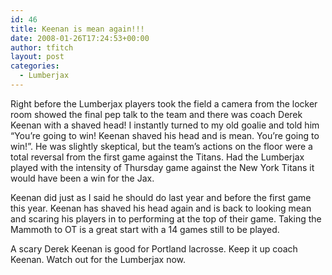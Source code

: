 ```yaml
---
id: 46
title: Keenan is mean again!!!
date: 2008-01-26T17:24:53+00:00
author: tfitch
layout: post
categories:
  - Lumberjax
---
```

Right before the Lumberjax players took the field a camera from the locker room showed the final pep talk to the team and there was coach Derek Keenan with a shaved head! I instantly turned to my old goalie and told him &#8220;You&#8217;re going to win! Keenan shaved his head and is mean. You&#8217;re going to win!&#8221;. He was slightly skeptical, but the team&#8217;s actions on the floor were a total reversal from the first game against the Titans. Had the Lumberjax played with the intensity of Thursday game against the New York Titans it would have been a win for the Jax.

Keenan did just as I said he should do last year and before the first game this year. Keenan has shaved his head again and is back to looking mean and scaring his players in to performing at the top of their game. Taking the Mammoth to OT is a great start with a 14 games still to be played.

A scary Derek Keenan is good for Portland lacrosse. Keep it up coach Keenan. Watch out for the Lumberjax now.
